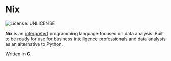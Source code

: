 # Nix
![License: UNLICENSE](https://img.shields.io/badge/License-UNLICENSE-blue.svg)

**Nix** is an [interpreted](https://en.wikipedia.org/wiki/Interpreter_(computing)) programming language focused on data analysis. Built to be ready for use for business intelligence professionals and data analysts as an alternative to Python.

Written in **C**.